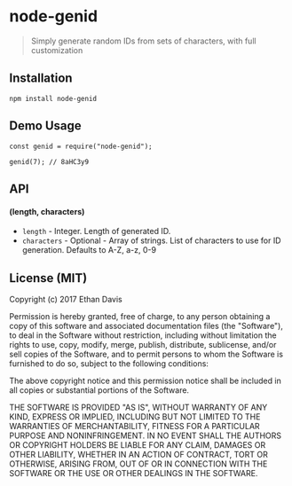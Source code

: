 # node-genid

> Simply generate random IDs from sets of characters, with full customization


## Installation

```
npm install node-genid
```


## Demo Usage

```
const genid = require("node-genid");

genid(7); // 8aHC3y9
```


## API

#### (length, characters)

* `length` - Integer. Length of generated ID.
* `characters` - Optional - Array of strings. List of characters to use for ID generation. Defaults to A-Z, a-z, 0-9


## License (MIT)

Copyright (c) 2017 Ethan Davis

Permission is hereby granted, free of charge, to any person obtaining a copy of this software and associated documentation files (the "Software"), to deal in the Software without restriction, including without limitation the rights to use, copy, modify, merge, publish, distribute, sublicense, and/or sell copies of the Software, and to permit persons to whom the Software is furnished to do so, subject to the following conditions:

The above copyright notice and this permission notice shall be included in all copies or substantial portions of the Software.

THE SOFTWARE IS PROVIDED "AS IS", WITHOUT WARRANTY OF ANY KIND, EXPRESS OR IMPLIED, INCLUDING BUT NOT LIMITED TO THE WARRANTIES OF MERCHANTABILITY, FITNESS FOR A PARTICULAR PURPOSE AND NONINFRINGEMENT. IN NO EVENT SHALL THE AUTHORS OR COPYRIGHT HOLDERS BE LIABLE FOR ANY CLAIM, DAMAGES OR OTHER LIABILITY, WHETHER IN AN ACTION OF CONTRACT, TORT OR OTHERWISE, ARISING FROM, OUT OF OR IN CONNECTION WITH THE SOFTWARE OR THE USE OR OTHER DEALINGS IN THE SOFTWARE.
